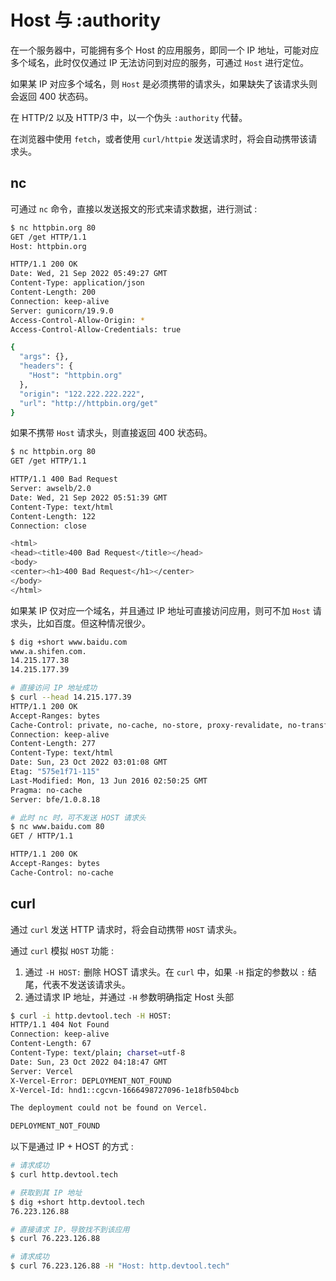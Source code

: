 # Host 与 :authority

在一个服务器中，可能拥有多个 Host 的应用服务，即同一个 IP 地址，可能对应多个域名，此时仅仅通过 IP 无法访问到对应的服务，可通过 `Host` 进行定位。

如果某 IP 对应多个域名，则 `Host` 是必须携带的请求头，如果缺失了该请求头则会返回 400 状态码。

在 HTTP/2 以及 HTTP/3 中，以一个伪头 `:authority` 代替。

在浏览器中使用 `fetch`，或者使用 `curl/httpie` 发送请求时，将会自动携带该请求头。

## nc

可通过 `nc` 命令，直接以发送报文的形式来请求数据，进行测试 :

```bash
$ nc httpbin.org 80
GET /get HTTP/1.1
Host: httpbin.org

HTTP/1.1 200 OK
Date: Wed, 21 Sep 2022 05:49:27 GMT
Content-Type: application/json
Content-Length: 200
Connection: keep-alive
Server: gunicorn/19.9.0
Access-Control-Allow-Origin: *
Access-Control-Allow-Credentials: true

{
  "args": {},
  "headers": {
    "Host": "httpbin.org"
  },
  "origin": "122.222.222.222",
  "url": "http://httpbin.org/get"
}
```

如果不携带 `Host` 请求头，则直接返回 400 状态码。

```bash
$ nc httpbin.org 80
GET /get HTTP/1.1

HTTP/1.1 400 Bad Request
Server: awselb/2.0
Date: Wed, 21 Sep 2022 05:51:39 GMT
Content-Type: text/html
Content-Length: 122
Connection: close

<html>
<head><title>400 Bad Request</title></head>
<body>
<center><h1>400 Bad Request</h1></center>
</body>
</html>
```

如果某 IP 仅对应一个域名，并且通过 IP 地址可直接访问应用，则可不加 `Host` 请求头，比如百度。但这种情况很少。

```bash
$ dig +short www.baidu.com
www.a.shifen.com.
14.215.177.38
14.215.177.39

# 直接访问 IP 地址成功
$ curl --head 14.215.177.39
HTTP/1.1 200 OK
Accept-Ranges: bytes
Cache-Control: private, no-cache, no-store, proxy-revalidate, no-transform
Connection: keep-alive
Content-Length: 277
Content-Type: text/html
Date: Sun, 23 Oct 2022 03:01:08 GMT
Etag: "575e1f71-115"
Last-Modified: Mon, 13 Jun 2016 02:50:25 GMT
Pragma: no-cache
Server: bfe/1.0.8.18

# 此时 nc 时，可不发送 HOST 请求头
$ nc www.baidu.com 80
GET / HTTP/1.1

HTTP/1.1 200 OK
Accept-Ranges: bytes
Cache-Control: no-cache
```

## curl

通过 `curl` 发送 HTTP 请求时，将会自动携带 `HOST` 请求头。

通过 `curl` 模拟 `HOST` 功能 :

1. 通过 `-H HOST:` 删除 HOST 请求头。在 `curl` 中，如果 `-H` 指定的参数以 `:` 结尾，代表不发送该请求头。
1. 通过请求 IP 地址，并通过 `-H` 参数明确指定 Host 头部

```bash
$ curl -i http.devtool.tech -H HOST:
HTTP/1.1 404 Not Found
Connection: keep-alive
Content-Length: 67
Content-Type: text/plain; charset=utf-8
Date: Sun, 23 Oct 2022 04:18:47 GMT
Server: Vercel
X-Vercel-Error: DEPLOYMENT_NOT_FOUND
X-Vercel-Id: hnd1::cgcvn-1666498727096-1e18fb504bcb

The deployment could not be found on Vercel.

DEPLOYMENT_NOT_FOUND
```

以下是通过 IP + HOST 的方式 :

```bash
# 请求成功
$ curl http.devtool.tech

# 获取到其 IP 地址
$ dig +short http.devtool.tech
76.223.126.88

# 直接请求 IP，导致找不到该应用
$ curl 76.223.126.88

# 请求成功
$ curl 76.223.126.88 -H "Host: http.devtool.tech"
```
